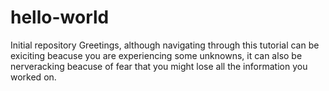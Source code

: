# hello-world
Initial repository
Greetings, although navigating through this tutorial can be exiciting beacuse you are experiencing some unknowns, it can also be nerveracking beacuse of fear that you might lose all the information you worked on.
